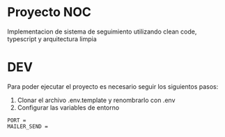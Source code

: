 # Proyecto NOC
Implementacion de sistema de seguimiento utilizando clean code, typescript y arquitectura limpia

# DEV

Para poder ejecutar el proyecto es necesario seguir los siguientos pasos:
1. Clonar el archivo .env.template y renombrarlo con .env
2. Configurar las variables de entorno

```
PORT = 
MAILER_SEND =
```
